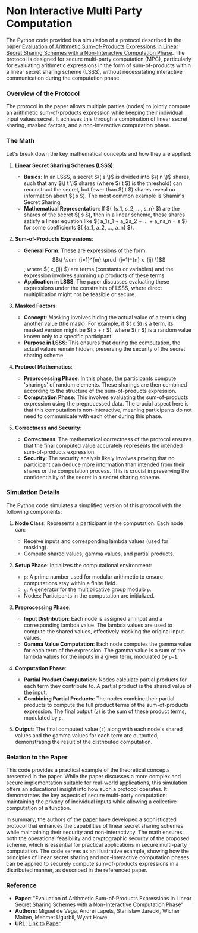 # Non Interactive Multi Party Computation

The Python code provided is a simulation of a protocol described in the paper [Evaluation of Arithmetic Sum-of-Products Expressions in Linear Secret Sharing Schemes with a Non-Interactive Computation Phase](https://nillion.pub/sum-of-products-lsss-non-interactive.pdf). The protocol is designed for secure multi-party computation (MPC), particularly for evaluating arithmetic expressions in the form of sum-of-products within a linear secret sharing scheme (LSSS), without necessitating interactive communication during the computation phase.

### Overview of the Protocol
The protocol in the paper allows multiple parties (nodes) to jointly compute an arithmetic sum-of-products expression while keeping their individual input values secret. It achieves this through a combination of linear secret sharing, masked factors, and a non-interactive computation phase.

### The Math
Let's break down the key mathematical concepts and how they are applied:

1. **Linear Secret Sharing Schemes (LSSS)**:
   - **Basics**: In an LSSS, a secret $\( s \)$ is divided into $\( n \)$ shares, such that any $\( t \)$ shares (where $\( t $\) is the threshold) can reconstruct the secret, but fewer than $\( t $\) shares reveal no information about $\( s $\). The most common example is Shamir's Secret Sharing.
   - **Mathematical Representation**: If $\( \{s_1, s_2, ..., s_n\} $\) are the shares of the secret $\( s $\), then in a linear scheme, these shares satisfy a linear equation like $\( a_1s_1 + a_2s_2 + ... + a_ns_n = s $\) for some coefficients $\( \{a_1, a_2, ..., a_n\} $\).

2. **Sum-of-Products Expressions**:
   - **General Form**: These are expressions of the form $$\( \sum_{i=1}^{m} \prod_{j=1}^{n} x_{ij} \)$$, where $\( x_{ij} $\) are terms (constants or variables) and the expression involves summing up products of these terms.
   - **Application in LSSS**: The paper discusses evaluating these expressions under the constraints of LSSS, where direct multiplication might not be feasible or secure.

3. **Masked Factors**:
   - **Concept**: Masking involves hiding the actual value of a term using another value (the mask). For example, if $\( x $\) is a term, its masked version might be $\( x + r $\), where $\( r $\) is a random value known only to a specific participant.
   - **Purpose in LSSS**: This ensures that during the computation, the actual values remain hidden, preserving the security of the secret sharing scheme.

4. **Protocol Mathematics**:
   - **Preprocessing Phase**: In this phase, the participants compute 'sharings' of random elements. These sharings are then combined according to the structure of the sum-of-products expression.
   - **Computation Phase**: This involves evaluating the sum-of-products expression using the preprocessed data. The crucial aspect here is that this computation is non-interactive, meaning participants do not need to communicate with each other during this phase.

5. **Correctness and Security**:
   - **Correctness**: The mathematical correctness of the protocol ensures that the final computed value accurately represents the intended sum-of-products expression.
   - **Security**: The security analysis likely involves proving that no participant can deduce more information than intended from their shares or the computation process. This is crucial in preserving the confidentiality of the secret in a secret sharing scheme.

### Simulation Details
The Python code simulates a simplified version of this protocol with the following components:

1. **Node Class**: Represents a participant in the computation. Each node can:
   - Receive inputs and corresponding lambda values (used for masking).
   - Compute shared values, gamma values, and partial products.

2. **Setup Phase**: Initializes the computational environment:
   - `p`: A prime number used for modular arithmetic to ensure computations stay within a finite field.
   - `g`: A generator for the multiplicative group modulo `p`.
   - Nodes: Participants in the computation are initialized.

3. **Preprocessing Phase**: 
   - **Input Distribution**: Each node is assigned an input and a corresponding lambda value. The lambda values are used to compute the shared values, effectively masking the original input values.
   - **Gamma Value Computation**: Each node computes the gamma value for each term of the expression. The gamma value is a sum of the lambda values for the inputs in a given term, modulated by `p-1`.

4. **Computation Phase**:
   - **Partial Product Computation**: Nodes calculate partial products for each term they contribute to. A partial product is the shared value of the input.
   - **Combining Partial Products**: The nodes combine their partial products to compute the full product terms of the sum-of-products expression. The final output (`z`) is the sum of these product terms, modulated by `p`.

5. **Output**: The final computed value (`z`) along with each node's shared values and the gamma values for each term are outputted, demonstrating the result of the distributed computation.

### Relation to the Paper
This code provides a practical example of the theoretical concepts presented in the paper. While the paper discusses a more complex and secure implementation suitable for real-world applications, this simulation offers an educational insight into how such a protocol operates. It demonstrates the key aspects of secure multi-party computation: maintaining the privacy of individual inputs while allowing a collective computation of a function. 

In summary, the authors of the [paper](https://nillion.pub/sum-of-products-lsss-non-interactive.pdf) have developed a sophisticated protocol that enhances the capabilities of linear secret sharing schemes while maintaining their security and non-interactivity. The math ensures both the operational feasibility and cryptographic security of the proposed scheme, which is essential for practical applications in secure multi-party computation. The code serves as an illustrative example, showing how the principles of linear secret sharing and non-interactive computation phases can be applied to securely compute sum-of-products expressions in a distributed manner, as described in the referenced paper.


### Reference
- **Paper**: "Evaluation of Arithmetic Sum-of-Products Expressions in Linear Secret Sharing Schemes with a Non-Interactive Computation Phase"
- **Authors**: Miguel de Vega, Andrei Lapets, Stanislaw Jarecki, Wicher Malten, Mehmet Ugurbil, Wyatt Howe
- **URL**: [Link to Paper](https://nillion.pub/sum-of-products-lsss-non-interactive.pdf)
